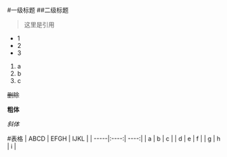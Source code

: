 #一级标题 
##二级标题

> 这里是引用

* 1
* 2
* 3 

1. a
2. b
3. c

~~删除~~

**粗体**

*斜体*


#表格
| ABCD | EFGH | IJKL |
| -----|:----:| ----:|
| a    | b    | c    |
| d    | e    |  f   |
| g    | h    |   i  |




